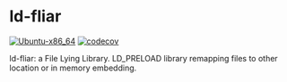 # ld-fliar

[![Ubuntu-x86_64](https://github.com/kakwa/ld-fliar/actions/workflows/ubuntu-x86_64.yml/badge.svg)](https://github.com/kakwa/ld-fliar/actions/workflows/ubuntu-x86_64.yml)
[![codecov](https://codecov.io/gh/kakwa/ld-fliar/graph/badge.svg?token=08AAHC625O)](https://codecov.io/gh/kakwa/ld-fliar)

ld-fliar: a File Lying Library. LD_PRELOAD library remapping files to other location or in memory embedding.
